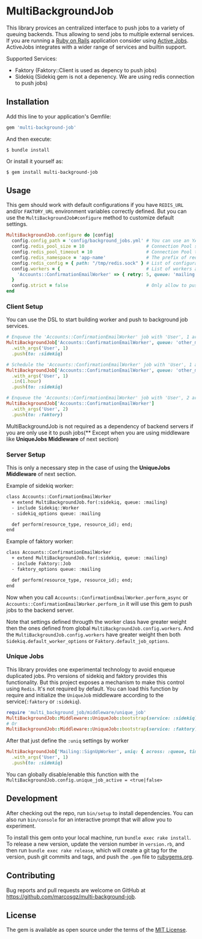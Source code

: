 # MultiBackgroundJob

This library provices an centralized interface to push jobs to a variety of queuing backends. Thus allowing to send jobs to multiple external services. If you are running a [Ruby on Rails](https://github.com/rails/rails) application consider using [Active Jobs](https://github.com/rails/rails/tree/master/activejob). ActiveJobs integrates with a wider range of services and builtin support.

Supported Services:
* Faktory (Faktory::Client is used as depency to push jobs)
* Sidekiq (Sidekiq gem is not a depenency. We are using redis connection to push jobs)

## Installation

Add this line to your application's Gemfile:

```ruby
gem 'multi-background-job'
```

And then execute:

    $ bundle install

Or install it yourself as:

    $ gem install multi-background-job

## Usage


This gem should work with default configurations if you have `REDIS_URL` and/or `FAKTORY_URL` environment variables correctly defined. But you can use the `MultiBackgroundJob#configure` method to customize default settings.

```ruby
MultiBackgroundJob.configure do |config|
  config.config_path = 'config/background_jobs.yml' # You can use an YAML file. (Default to nil)
  config.redis_pool_size = 10                       # Connection Pool size for redis. (Default to 5)
  config.redis_pool_timeout = 10                    # Connection Pool timeouf for redis. (Default to 5)
  config.redis_namespace = 'app-name'               # The prefix of redis storage keys. (Default to multi-bg)
  config.redis_config = { path: "/tmp/redis.sock" } # List of configurations to be passed along to the Redis.new. (Default to {})
  config.workers = {                                # List of workers and its configurations. (Default to {})
    'Accounts::ConfirmationEmailWorker' => { retry: 5, queue: 'mailing' },
  }
  config.strict = false                             # Only allow to push jobs to known workers. See `config.workers`. (Default to true)
end
```

### Client Setup

You can use the DSL to start building worker and push to background job services.

```ruby
# Enqueue the 'Accounts::ConfirmationEmailWorker' job with 'User', 1 arguments to the sidekiq "other_mailing" queue
MultiBackgroundJob['Accounts::ConfirmationEmailWorker', queue: 'other_mailing' ]
  .with_args('User', 1)
  .push(to: :sidekiq)

# Schedule the 'Accounts::ConfirmationEmailWorker' job with 'User', 1 arguments to the sidekiq "other_mailing" queue to be executed in one hour.
MultiBackgroundJob['Accounts::ConfirmationEmailWorker', queue: 'other_mailing' ]
  .with_args('User', 1)
  .in(1.hour)
  .push(to: :sidekiq)

# Enqueue the 'Accounts::ConfirmationEmailWorker' job with 'User', 2 arguments to the sidekiq "mailing" queue(From global config definition)
MultiBackgroundJob['Accounts::ConfirmationEmailWorker']
  .with_args('User', 2)
  .push(to: :faktory)
```

MultiBackgroundJob is not required as a dependency of backend servers if you are only use it to push jobs(** Except when you are using middleware like **UniqueJobs Middleware** of next section)

### Server Setup

This is only a necessary step in the case of using the **UniqueJobs Middleware** of next section.

Example of sidekiq worker:

```diff
class Accounts::ConfirmationEmailWorker
  + extend MultiBackgroundJob.for(:sidekiq, queue: :mailing)
  - include Sidekiq::Worker
  - sidekiq_options queue: :mailing

  def perform(resource_type, resource_id); end;
end
```

Example of faktory worker:

```diff
class Accounts::ConfirmationEmailWorker
  + extend MultiBackgroundJob.for(:sidekiq, queue: :mailing)
  - include Faktory::Job
  - faktory_options queue: :mailing

  def perform(resource_type, resource_id); end;
end
```

Now when you call `Accounts::ConfirmationEmailWorker.perform_async` or `Accounts::ConfirmationEmailWorker.perform_in` it will use this gem to push jobs to the backend server.

Note that settings defined througth the worker class have greater weight then the ones defined from global `MultiBackgroundJob.config.workers`. And the `MultiBackgroundJob.config.workers` have greater weight then both `Sidekiq.default_worker_options` or `Faktory.default_job_options`.

### Unique Jobs

This library provides one experimental technology to avoid enqueue duplicated jobs. Pro versions of sidekiq and faktory provides this functionality. But this project exposes a mechanism to make this control using `Redis`. It's not required by default. You can load this function by require and initialize the `UniqueJob` middleware according to the service(`:faktory` or `:sidekiq`).

```ruby
require 'multi_background_job/middleware/unique_job'
MultiBackgroundJob::Middleware::UniqueJob::bootstrap(service: :sidekiq)
# Or
MultiBackgroundJob::Middleware::UniqueJob::bootstrap(service: :faktory)
```

After that just define the `:uniq` settings by worker

```ruby
MultiBackgroundJob['Mailing::SignUpWorker', uniq: { across: :queue, timeout: 120 }]
  .with_args('User', 1)
  .push(to: :sidekiq)
```

You can globally disable/enable this function with the `MultiBackgroundJob.config.unique_job_active = <true|false>`

## Development

After checking out the repo, run `bin/setup` to install dependencies. You can also run `bin/console` for an interactive prompt that will allow you to experiment.

To install this gem onto your local machine, run `bundle exec rake install`. To release a new version, update the version number in `version.rb`, and then run `bundle exec rake release`, which will create a git tag for the version, push git commits and tags, and push the `.gem` file to [rubygems.org](https://rubygems.org).

## Contributing

Bug reports and pull requests are welcome on GitHub at https://github.com/marcosgz/multi-background-job.


## License

The gem is available as open source under the terms of the [MIT License](https://opensource.org/licenses/MIT).
